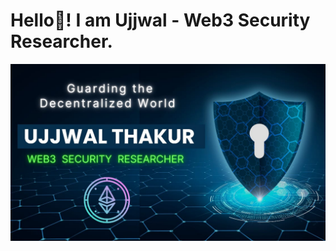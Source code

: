 # Hello👋! I am Ujjwal -  Web3 Security Researcher.

![GitHub Banner](./assets/banner.jpg)






 










